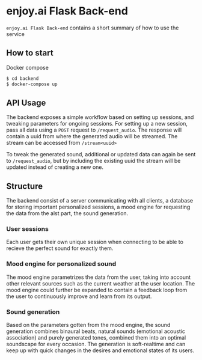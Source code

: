 # enjoy.ai Flask Back-end

`enjoy.ai Flask Back-end` contains a short summary of how to use the service


## How to start

Docker compose

```sh
$ cd backend
$ docker-compose up
```

## API Usage
The backend exposes a simple workflow based on setting up sessions, and tweaking parameters for ongoing sessions.
For setting up a new session, pass all data using a `POST` request to `/request_audio`. The response will contain a uuid from where the generated audio will be streamed.
The stream can be accessed from `/stream<uuid>`

To tweak the generated sound, additional or updated data can again be sent to `/request_audio`, but by including the existing uuid the stream will be updated instead of creating a new one.

## Structure
The backend consist of a server communicating with all clients, a database for storing important personalized sessions, a mood engine for requesting the data from the alst part, the sound generation. 

### User sessions
Each user gets their own unique session when connecting to be able to recieve the perfect sound for exactly them.

### Mood engine for personalized sound
The mood engine parametrizes the data from the user, taking into account other relevant sources such as the current weather at the user location. The mood engine could further be expanded to contain a feedback loop from the user to continuously improve and learn from its output.

### Sound generation
Based on the parameters gotten from the mood engine, the sound generation combines binaural beats, natural sounds (emotional acoustic association) and purely generated tones, combined them into an optimal soundscape for every occasion. The generation is soft-realtime and can keep up with quick changes in the desires and emotional states of its users. 
